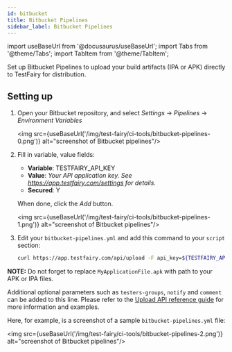 ```yaml
---
id: bitbucket
title: Bitbucket Pipelines
sidebar_label: Bitbucket Pipelines
---
```


import useBaseUrl from '@docusaurus/useBaseUrl';
import Tabs from '@theme/Tabs';
import TabItem from '@theme/TabItem';

Set up Bitbucket Pipelines to upload your build artifacts (IPA or APK) directly to TestFairy for distribution.

## Setting up

1. Open your Bitbucket repository, and select _Settings_ -> _Pipelines_ -> _Environment Variables_

   <img src={useBaseUrl('/img/test-fairy/ci-tools/bitbucket-pipelines-0.png')} alt="screenshot of Bitbucket pipelines"/>

2. Fill in variable, value fields:

   - **Variable**: TESTFAIRY_API_KEY
   - **Value**: _Your API application key. See https://app.testfairy.com/settings for details._
   - **Secured**: Y

   When done, click the _Add_ button.

   <img src={useBaseUrl('/img/test-fairy/ci-tools/bitbucket-pipelines-1.png')} alt="screenshot of Bitbucket pipelines"/>

3. Edit your `bitbucket-pipelines.yml` and add this command to your `script` section:

   ```bash
   curl https://app.testfairy.com/api/upload -F api_key=${TESTFAIRY_API_KEY} -F file=@MyApplicationFile.apk -F format=readable
   ```

**NOTE:** Do not forget to replace `MyApplicationFile.apk` with path to your APK or IPA files.

Additional optional parameters such as `testers-groups`, `notify` and `comment` can be added to this line. Please refer to the [Upload API reference guide](/test-fairy/api-reference/upload-api) for more information and examples.

Here, for example, is a screenshot of a sample `bitbucket-pipelines.yml` file:

<img src={useBaseUrl('/img/test-fairy/ci-tools/bitbucket-pipelines-2.png')} alt="screenshot of Bitbucket pipelines"/>
